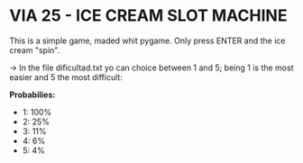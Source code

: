 # VIA 25 - ICE CREAM SLOT MACHINE

This is a simple game, maded whit pygame. Only press ENTER and the ice cream "spin".

-> In the file dificultad.txt yo can choice between 1 and 5; being 1 is the most easier and 5 the most difficult:

**Probabilies:**

* 1: 100%
* 2: 25%
* 3: 11%
* 4: 6%
* 5: 4%

